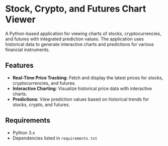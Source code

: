# Stock, Crypto, and Futures Chart Viewer

A Python-based application for viewing charts of stocks, cryptocurrencies, and futures with integrated prediction values. The application uses historical data to generate interactive charts and predictions for various financial instruments.

## Features
- **Real-Time Price Tracking**: Fetch and display the latest prices for stocks, cryptocurrencies, and futures.
- **Interactive Charting**: Visualize historical price data with interactive charts.
- **Predictions**: View prediction values based on historical trends for stocks, crypto, and futures.

## Requirements
- Python 3.x
- Dependencies listed in `requirements.txt`


